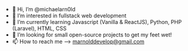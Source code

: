 - 👋 Hi, I’m @michaelarn0ld
- 👀 I’m interested in fullstack web development
- 🌱 I’m currently learning Javascript (Vanilla & ReactJS), Python, PHP (Laravel), HTML, CSS
- 💞️ I’m looking for small open-source projects to get my feet wet!
- 📫 How to reach me --> marnolddevelop@gmail.com

<!---
michaelarn0ld/michaelarn0ld is a ✨ special ✨ repository because its `README.md` (this file) appears on your GitHub profile.
You can click the Preview link to take a look at your changes.
--->
